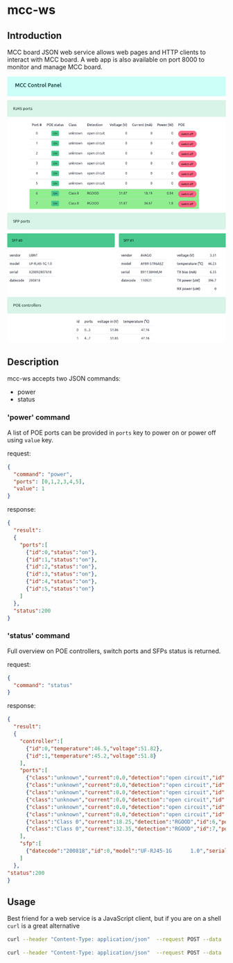 
# mcc-ws

## Introduction

MCC board JSON web service allows web pages and HTTP clients to interact with MCC board.
A web app is also available on port 8000 to monitor and manage MCC board.

![screenshot](images/sshot1.png)

## Description

mcc-ws accepts two JSON commands:

* power
* status

### 'power' command

A list of POE ports can be provided in `ports` key to power on or power off using `value` key.

request:

```json
{
  "command": "power",
  "ports": [0,1,2,3,4,5],
  "value": 1
}
```

response:

```json
{
  "result":
  {
    "ports":[
      {"id":0,"status":"on"},
      {"id":1,"status":"on"},
      {"id":2,"status":"on"},
      {"id":3,"status":"on"},
      {"id":4,"status":"on"},
      {"id":5,"status":"on"}
    ]
  },
  "status":200
}
```


### 'status' command

Full overview on POE controllers, switch ports and SFPs status is returned.

request:

```json
{
  "command": "status"
}

```

response:

```json
{
  "result":
  {
    "controller":[
      {"id":0,"temperature":46.5,"voltage":51.82},
      {"id":1,"temperature":45.2,"voltage":51.8}
    ],
    "ports":[
      {"class":"unknown","current":0.0,"detection":"open circuit","id":0,"power":0.0,"status":"on","voltage":0.0},
      {"class":"unknown","current":0.0,"detection":"open circuit","id":1,"power":0.0,"status":"on","voltage":0.0},
      {"class":"unknown","current":0.0,"detection":"open circuit","id":2,"power":0.0,"status":"on","voltage":0.0},
      {"class":"unknown","current":0.0,"detection":"open circuit","id":3,"power":0.0,"status":"on","voltage":0.0},
      {"class":"unknown","current":0.0,"detection":"open circuit","id":4,"power":0.0,"status":"on","voltage":0.0},
      {"class":"unknown","current":0.0,"detection":"open circuit","id":5,"power":0.0,"status":"on","voltage":0.0},
      {"class":"Class 0","current":18.25,"detection":"RGOOD","id":6,"power":0.95,"status":"on","voltage":51.84},
      {"class":"Class 0","current":32.35,"detection":"RGOOD","id":7,"power":1.68,"status":"on","voltage":51.84}
    ],
    "sfp":[
      {"datecode":"200818","id":0,"model":"UF-RJ45-1G      1.0","serial":"X20092807618","vendor":"UBNT"}
    ]
  },
"status":200
}
```

## Usage

Best friend for a web service is a JavaScript client, but if you are on a shell ```curl``` is a great alternative

```bash
curl --header "Content-Type: application/json"  --request POST --data '{"command": "power", "ports": [0,1,2,3,4,5], "value": 1}' http://mcc.gmh:8000/api
```


```bash
curl --header "Content-Type: application/json"  --request POST --data '{"command": "status"}' http://mcc.gmh:8000/api

```

